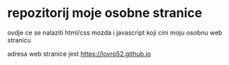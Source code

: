 # repozitorij moje osobne stranice 

ovdje ce se nalaziti html/css mozda i javascript koji cini moju osobnu web stranicu 

adresa web stranice jest https://lovro52.github.io